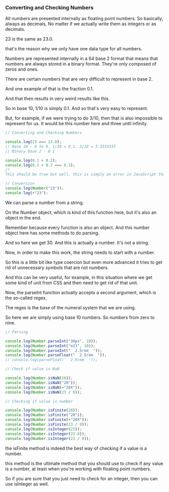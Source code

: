 ### Converting and Checking Numbers

All numbers are presented internally as floating point numbers. So basically, always as decimals, No matter if we actually write them as integers or as decimals.

23 is the same as 23.0.

that's the reason why we only have one data type for all numbers.

Numbers are represented internally in a 64 base 2 format that means that numbers are always stored in a binary format. They're only composed of zeros and ones.

There are certain numbers that are very difficult to represent in base 2.

And one example of that is the fraction 0.1.

And that then results in very weird results like this.

So in base 10, 1/10 is simply 0.1. And so that's very easy to represent.

But, for example, if we were trying to do 3/10, then that is also impossible to represent for us. It would be this number here and three until infinity.

```javascript
// Converting and Checking Numbers

console.log(23 === 23.0);
// Base 10 - 0 to 9. 1/10 = 0.1. 3/10 = 3.3333333
// Binary base 2 - 0 1

console.log(0.1 + 0.2);
console.log(0.1 + 0.2 === 0.3);
/* 
This should be true but well, this is simply an error in JavaScript that we have to accept */

// Conversion
console.log(Number("23"));
console.log(+"23");
```

We can parse a number from a string.

On the Number object, which is kind of this function here, but it's also an object in the end.

Remember because every function is also an object. And this number object here has some methods to do parsing.

And so here we get 30. And this is actually a number. It's not a string.

Now, in order to make this work, the string needs to start with a number.

So this is a little bit like type coercion but even more advanced it tries to get rid of unnecessary symbols that are not numbers.

And this can be very useful, for example, in this situation where we get some kind of unit from CSS and then need to get rid of that unit.

Now, the parseInt function actually accepts a second argument, which is the so-called regex.

The regex is the base of the numeral system that we are using.

So here we are simply using base 10 numbers. So numbers from zero to nine.

```javascript
// Parsing

console.log(Number.parseInt("30px", 10));
console.log(Number.parseInt("e23", 10));
console.log(Number.parseInt("  2.5rem  "));
console.log(Number.parseFloat("  2.5rem  "));
// console.log(parseFloat('  2.5rem  '));
```

```javascript
// Check if value is NaN

console.log(Number.isNaN(20));
console.log(Number.isNaN("20"));
console.log(Number.isNaN(+"20X"));
console.log(Number.isNaN(23 / 0));
```

```javascript
// Checking if value is number

console.log(Number.isFinite(20));
console.log(Number.isFinite("20"));
console.log(Number.isFinite(+"20X"));
console.log(Number.isFinite(23 / 0));
console.log(Number.isInteger(23));
console.log(Number.isInteger(23.0));
console.log(Number.isInteger(23 / 0));
```

the isFinite method is indeed the best way of checking if a value is a number.

this method is the ultimate method that you should use to check if any value is a number, at least when you're working with floating point numbers.

So if you are sure that you just need to check for an integer, then you can use isInteger as well.
